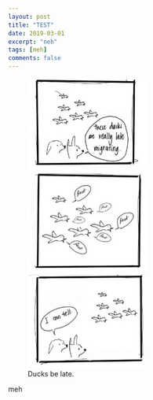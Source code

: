 ```yaml
---
layout: post
title: "TEST"
date: 2019-03-01
excerpt: "neh"
tags: [meh]
comments: false
---
```


<figure>
	<a href="migration-image"><img src="/assets/img/migration.jpg"></a>
	<figcaption>Ducks be late.</figcaption>
</figure>

meh
